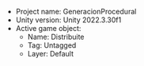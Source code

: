 <!-- UNITY CODE ASSIST INSTRUCTIONS START -->
- Project name: GeneracionProcedural
- Unity version: Unity 2022.3.30f1
- Active game object:
  - Name: Distribuite
  - Tag: Untagged
  - Layer: Default
<!-- UNITY CODE ASSIST INSTRUCTIONS END -->
